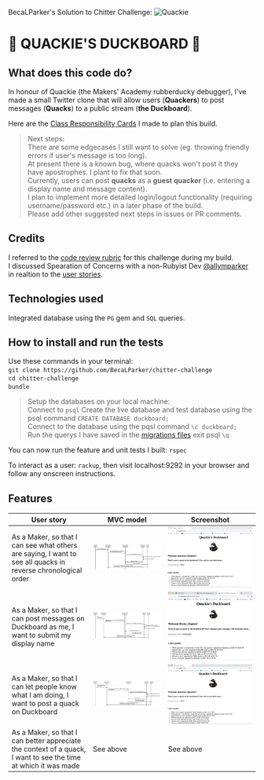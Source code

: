 BecaLParker's Solution to Chitter Challenge: ![Quackie](https://slack-imgs.com/?c=1&o1=gu&url=https%3A%2F%2Femoji.slack-edge.com%2FT03ALA7H4%2Frubberducking%2F1e5dc51b1afe3651.png)

:speech_balloon: QUACKIE'S DUCKBOARD :speech_balloon: 
============================================================================


What does this code do?
-----------------------
In honour of Quackie (the Makers' Academy rubberducky debugger), I've made a small Twitter clone that will allow users (**Quackers**) to post messages (**Quacks**) to a public stream (**the Duckboard**).

Here are the [Class Responsibility Cards](https://docs.google.com/spreadsheets/d/11LzZXDbAgK_YshhwBttdjJfsn3WNQv_rbeffG_7G9rg/edit?usp=sharing) I made to plan this build.

>Next steps:  
>There are some edgecases I still want to solve (eg. throwing friendly errors if user's message is too long).   
>At present there is a known bug, where quacks won't post it they have apostrophes. I plant to fix that soon.   
>Currently, users can post **quacks** as a **guest quacker** (i.e. entering a display name and message content).    
>I plan to implement more detailed login/logout functionality (requiring username/password etc.) in a later phase of the build.  
>Please add other suggested next steps in issues or PR comments.  

Credits
-------
I referred to the [code review rubric](https://github.com/makersacademy/chitter-challenge/blob/master/docs/review.md) for this challenge during my build.   
I discussed Spearation of Concerns with a non-Rubyist Dev [@allymparker](https://github.com/allymparker) in realtion to the [user stories](https://github.com/BecaLParker/chitter-challenge#features).

Technologies used
-----------------
Integrated database using the `PG` gem and `SQL` queries.

How to install and run the tests
--------------------------------
Use these commands in your terminal:  
`git clone https://github.com/BecaLParker/chitter-challenge`  
`cd chitter-challenge`  
`bundle`  

> Setup the databases on your local machine:  
> Connect to `psql`
> Create the live database and test database using the psql command `CREATE DATABASE duckboard;`    
> Connect to the database using the pqsl command `\c duckboard;`  
> Run the querys I have saved in the [migrations files](https://github.com/BecaLParker/chitter-challenge/tree/main/db/migrations) 
> exit psql `\q`

You can now run the feature and unit tests I built: `rspec`

To interact as a user:
`rackup`, then visit localhost:9292 in your browser and follow any onscreen instructions.  

Features
-------
User story | MVC model | Screenshot
--- | ---------------------------------------------------- | --- | 
As a Maker, so that I can see what others are saying, I want to see all quacks in reverse chronological order | ![see all messages MVC](./see_all_quacks_MVC.svg) |![screenshot](./see_all_quacks_screenshot.png)
As a Maker, so that I can post messages on Duckboard as me, I want to submit my display name| ![user has a display name MVC](./has_display_name_MVC.svg)|![screenshot](./compose_quack%20screenshot.png)
As a Maker, so that I can let people know what I am doing, I want to post a quack on Duckboard | ![post a message MVC](./post_a_quack_MVC.svg)|![screenshot](./new_quack_posted_screenshot.png)
As a Maker, so that I can better appreciate the context of a quack, I want to see the time at which it was made |See above| See above



